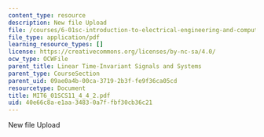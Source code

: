 ```yaml
---
content_type: resource
description: New file Upload
file: /courses/6-01sc-introduction-to-electrical-engineering-and-computer-science-i-spring-2011/40e66c8ae1aa34830a7ffbf30cb36c21_MIT6_01SCS11_4_4_2.pdf
file_type: application/pdf
learning_resource_types: []
license: https://creativecommons.org/licenses/by-nc-sa/4.0/
ocw_type: OCWFile
parent_title: Linear Time-Invariant Signals and Systems
parent_type: CourseSection
parent_uid: 09ae0a4b-00ca-3719-2b3f-fe9f36ca05cd
resourcetype: Document
title: MIT6_01SCS11_4_4_2.pdf
uid: 40e66c8a-e1aa-3483-0a7f-fbf30cb36c21
---
```

New file Upload
